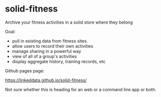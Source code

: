 # solid-fitness
Archive your fitness activities in a solid store where they belong

Goal:

- pull in existing data from fitness sites.
- allow users to record their own activities
- manage sharing in a powerful way
- view of all of a group's activities
- display aggregate history, training records, etc

Github pages page:

https://linkeddata.github.io/solid-fitness/

Not sure whether this is heading for an web or a command line app or both.
